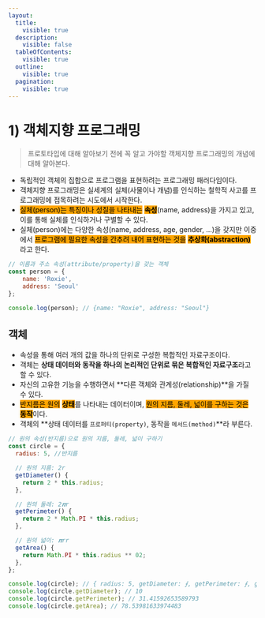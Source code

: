 ```yaml
---
layout:
  title:
    visible: true
  description:
    visible: false
  tableOfContents:
    visible: true
  outline:
    visible: true
  pagination:
    visible: true
---
```


# 1) 객체지향 프로그래밍

> 프로토타입에 대해 알아보기 전에 꼭 알고 가야할 객체지향 프로그래밍의 개념에 대해 알아본다.

* 독립적인 객체의 집합으로 프로그램을 표현하려는 프로그래밍 패러다임이다.
* 객체지향 프로그래밍은 실세계의 실체(사물이나  개념)를 인식하는 철학적 사고를 프로그래밍에 접목하려는 시도에서 시작한다.
* <mark style="background-color:orange;">실체(person)는 특징이나 성질을 나타내는</mark> <mark style="background-color:orange;"></mark><mark style="background-color:orange;">**속성**</mark>(name, address)을 가지고 있고, 이를 통해 실체를 인식하거나 구별할 수 있다.
* 실체(person)에는 다양한 속성(name, address, age, gender, ...)을 갖지만 이중에서 <mark style="background-color:orange;">프로그램에 필요한 속성을 간추려 내어 표현하는 것을</mark> <mark style="background-color:orange;"></mark><mark style="background-color:orange;">**추상화(abstraction)**</mark> 라고 한다.

```javascript
// 이름과 주소 속성(attribute/property)을 갖는 객체
const person = {
    name: 'Roxie',
    address: 'Seoul'
};

console.log(person); // {name: "Roxie", address: "Seoul"}
```



## 객체

* 속성을 통해 여러 개의 값을 하나의 단위로 구성한 복합적인 자료구조이다.
* 객체는 **상태 데이터와 동작을 하나의 논리적인 단위로 묶은 복합적인 자료구조**라고 할 수 있다.
* 자신의 고유한 기능을 수행하면서 **다른 객체와 관계성(relationship)**을 가질 수 있다.
* <mark style="background-color:orange;">반지름은 원의</mark> <mark style="background-color:orange;"></mark><mark style="background-color:orange;">**상태**</mark>를 나타내는 데이터이며, <mark style="background-color:orange;">원의 지름, 둘레, 넓이를 구하는 것은</mark> <mark style="background-color:orange;"></mark><mark style="background-color:orange;">**동작**</mark>이다.
* 객체의 **상태 데이터를 `프로퍼티(property)`, 동작을 `메서드(method)`**라 부른다.

```javascript
// 원의 속성(반지름)으로 원의 지름, 둘레, 넓이 구하기
const circle = {
  radius: 5, //반지름

  // 원의 지름: 2r
  getDiameter() {
    return 2 * this.radius;
  },

  // 원의 둘레: 2𝝅r
  getPerimeter() {
    return 2 * Math.PI * this.radius;
  },

  // 원의 넓이: 𝝅rr
  getArea() {
    return Math.PI * this.radius ** 02;
  },
};

console.log(circle); // { radius: 5, getDiameter: ⨍, getPerimeter: ⨍, getArea: ⨍ }
console.log(circle.getDiameter); // 10
console.log(circle.getPerimeter); // 31.41592653589793
console.log(circle.getArea); // 78.53981633974483
```

